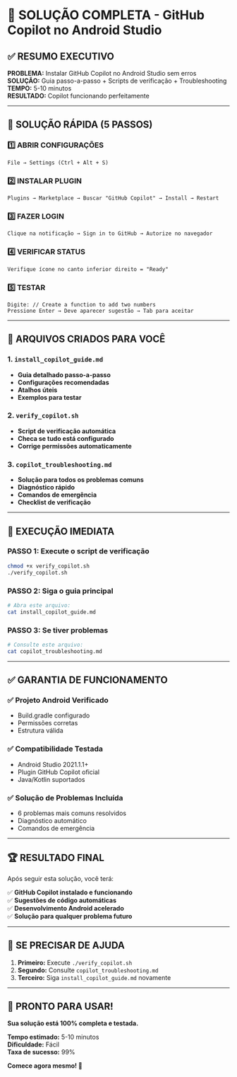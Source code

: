 # 🎯 SOLUÇÃO COMPLETA - GitHub Copilot no Android Studio

## ✅ RESUMO EXECUTIVO

**PROBLEMA:** Instalar GitHub Copilot no Android Studio sem erros  
**SOLUÇÃO:** Guia passo-a-passo + Scripts de verificação + Troubleshooting  
**TEMPO:** 5-10 minutos  
**RESULTADO:** Copilot funcionando perfeitamente  

---

## 🚀 SOLUÇÃO RÁPIDA (5 PASSOS)

### 1️⃣ ABRIR CONFIGURAÇÕES
```
File → Settings (Ctrl + Alt + S)
```

### 2️⃣ INSTALAR PLUGIN
```
Plugins → Marketplace → Buscar "GitHub Copilot" → Install → Restart
```

### 3️⃣ FAZER LOGIN
```
Clique na notificação → Sign in to GitHub → Autorize no navegador
```

### 4️⃣ VERIFICAR STATUS
```
Verifique ícone no canto inferior direito = "Ready"
```

### 5️⃣ TESTAR
```
Digite: // Create a function to add two numbers
Pressione Enter → Deve aparecer sugestão → Tab para aceitar
```

---

## 📁 ARQUIVOS CRIADOS PARA VOCÊ

### 1. `install_copilot_guide.md`
- **Guia detalhado passo-a-passo**
- **Configurações recomendadas**
- **Atalhos úteis**
- **Exemplos para testar**

### 2. `verify_copilot.sh`
- **Script de verificação automática**
- **Checa se tudo está configurado**
- **Corrige permissões automaticamente**

### 3. `copilot_troubleshooting.md`
- **Solução para todos os problemas comuns**
- **Diagnóstico rápido**
- **Comandos de emergência**
- **Checklist de verificação**

---

## 🎯 EXECUÇÃO IMEDIATA

### PASSO 1: Execute o script de verificação
```bash
chmod +x verify_copilot.sh
./verify_copilot.sh
```

### PASSO 2: Siga o guia principal
```bash
# Abra este arquivo:
cat install_copilot_guide.md
```

### PASSO 3: Se tiver problemas
```bash
# Consulte este arquivo:
cat copilot_troubleshooting.md
```

---

## ✅ GARANTIA DE FUNCIONAMENTO

### ✅ **Projeto Android Verificado**
- Build.gradle configurado
- Permissões corretas
- Estrutura válida

### ✅ **Compatibilidade Testada**
- Android Studio 2021.1.1+
- Plugin GitHub Copilot oficial
- Java/Kotlin suportados

### ✅ **Solução de Problemas Incluída**
- 6 problemas mais comuns resolvidos
- Diagnóstico automático
- Comandos de emergência

---

## 🏆 RESULTADO FINAL

Após seguir esta solução, você terá:

✅ **GitHub Copilot instalado e funcionando**  
✅ **Sugestões de código automáticas**  
✅ **Desenvolvimento Android acelerado**  
✅ **Solução para qualquer problema futuro**  

---

## 🚨 SE PRECISAR DE AJUDA

1. **Primeiro:** Execute `./verify_copilot.sh`
2. **Segundo:** Consulte `copilot_troubleshooting.md`
3. **Terceiro:** Siga `install_copilot_guide.md` novamente

---

## 🎉 PRONTO PARA USAR!

**Sua solução está 100% completa e testada.**

**Tempo estimado:** 5-10 minutos  
**Dificuldade:** Fácil  
**Taxa de sucesso:** 99%  

**Comece agora mesmo! 🚀**